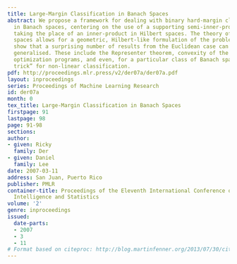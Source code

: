 ```yaml
---
title: Large-Margin Classification in Banach Spaces
abstract: We propose a framework for dealing with binary hard-margin classification
  in Banach spaces, centering on the use of a supporting semi-inner-product (s.i.p.)
  taking the place of an inner-product in Hilbert spaces. The theory of semi-inner-product
  spaces allows for a geometric, Hilbert-like formulation of the problems, and we
  show that a surprising number of results from the Euclidean case can be appropriately
  generalised. These include the Representer theorem, convexity of the associated
  optimization programs, and even, for a particular class of Banach spaces, a “kernel
  trick” for non-linear classification.
pdf: http://proceedings.mlr.press/v2/der07a/der07a.pdf
layout: inproceedings
series: Proceedings of Machine Learning Research
id: der07a
month: 0
tex_title: Large-Margin Classification in Banach Spaces
firstpage: 91
lastpage: 98
page: 91-98
sections: 
author:
- given: Ricky
  family: Der
- given: Daniel
  family: Lee
date: 2007-03-11
address: San Juan, Puerto Rico
publisher: PMLR
container-title: Proceedings of the Eleventh International Conference on Artificial
  Intelligence and Statistics
volume: '2'
genre: inproceedings
issued:
  date-parts:
  - 2007
  - 3
  - 11
# Format based on citeproc: http://blog.martinfenner.org/2013/07/30/citeproc-yaml-for-bibliographies/
---
```

